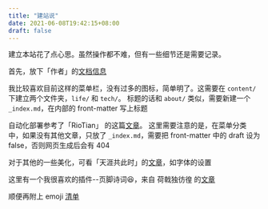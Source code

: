 ```yaml
---
title: "建站说"
date: 2021-06-08T19:42:15+08:00
draft: false
---
```


建立本站花了点心思。虽然操作都不难，但有一些细节还是需要记录。

首先，放下「作者」的[文档信息](https://io-oi.me/tech/documentation-of-hugo-theme-meme/)

我比较喜欢目前这样的菜单栏，没有过多的图标，简单明了。这需要在 `content/` 下建立两个文件夹，`life/` 和 `tech/`。
标题的话和 `about/` 类似，需要新建一个 `_index.md`，在内部的 front-matter 写上标题

自动化部署参考了「RioTian」 的这篇[文章](https://io-oi.me/tech/documentation-of-hugo-theme-meme/)。
这里需要注意的是，在菜单分类中，如果没有其他文章，只放了 `_index.md`，需要把 front-matter 中的 draft 设为 false，否则网页生成后会有 404

对于其他的一些美化，可看「天涯共此时」的[文章](https://ztygcs.github.io/posts/meme%E4%B8%BB%E9%A2%98%E4%BC%98%E5%8C%96%E4%BA%8C/)，如字体的设置

这里有一个我很喜欢的插件--页脚诗词:satisfied:，来自 荷戟独彷徨 的[文章](https://guanqr.com/tech/website/add-jinrishici-in-meme/)

顺便再附上 emoji [清单](https://gist.github.com/rxaviers/7360908)